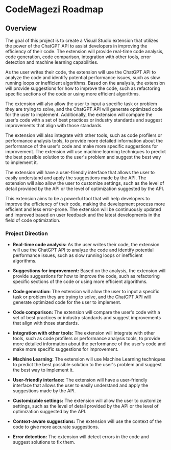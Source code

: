 # CodeMagezi Roadmap

## Overview

The goal of this project is to create a Visual Studio extension that utilizes the power of the ChatGPT API to assist developers in improving the efficiency of their code. The extension will provide real-time code analysis, code generation, code comparison, integration with other tools, error detection and machine learning capabilities.

As the user writes their code, the extension will use the ChatGPT API to analyze the code and identify potential performance issues, such as slow running loops or inefficient algorithms. Based on the analysis, the extension will provide suggestions for how to improve the code, such as refactoring specific sections of the code or using more efficient algorithms.

The extension will also allow the user to input a specific task or problem they are trying to solve, and the ChatGPT API will generate optimized code for the user to implement. Additionally, the extension will compare the user's code with a set of best practices or industry standards and suggest improvements that align with those standards.

The extension will also integrate with other tools, such as code profilers or performance analysis tools, to provide more detailed information about the performance of the user's code and make more specific suggestions for improvement. The extension will use machine learning techniques to predict the best possible solution to the user's problem and suggest the best way to implement it.

The extension will have a user-friendly interface that allows the user to easily understand and apply the suggestions made by the API. The extension will also allow the user to customize settings, such as the level of detail provided by the API or the level of optimization suggested by the API.

This extension aims to be a powerful tool that will help developers to improve the efficiency of their code, making the development process more efficient and less error-prone. The extension will be continuously updated and improved based on user feedback and the latest developments in the field of code optimization.


### Project Direction

- **Real-time code analysis:** As the user writes their code, the extension will use the ChatGPT API to analyze the code and identify potential performance issues, such as slow running loops or inefficient algorithms.

- **Suggestions for improvement:** Based on the analysis, the extension will provide suggestions for how to improve the code, such as refactoring specific sections of the code or using more efficient algorithms.

- **Code generation:** The extension will allow the user to input a specific task or problem they are trying to solve, and the ChatGPT API will generate optimized code for the user to implement.

- **Code comparison:** The extension will compare the user's code with a set of best practices or industry standards and suggest improvements that align with those standards.

- **Integration with other tools:** The extension will integrate with other tools, such as code profilers or performance analysis tools, to provide more detailed information about the performance of the user's code and make more specific suggestions for improvement.

- **Machine Learning:** The extension will use Machine Learning techniques to predict the best possible solution to the user's problem and suggest the best way to implement it.

- **User-friendly interface:** The extension will have a user-friendly interface that allows the user to easily understand and apply the suggestions made by the API.

- **Customizable settings:** The extension will allow the user to customize settings, such as the level of detail provided by the API or the level of optimization suggested by the API.

- **Context-aware suggestions:** The extension will use the context of the code to give more accurate suggestions.

- **Error detection:** The extension will detect errors in the code and suggest solutions to fix them.
